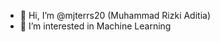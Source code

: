 - 👋 Hi, I’m @mjterrs20 (Muhammad Rizki Aditia) 
- 👀 I’m interested in Machine Learning

<!---
mjterrs20/mjterrs20 is a ✨ special ✨ repository because its `README.md` (this file) appears on your GitHub profile.
You can click the Preview link to take a look at your changes.
--->

